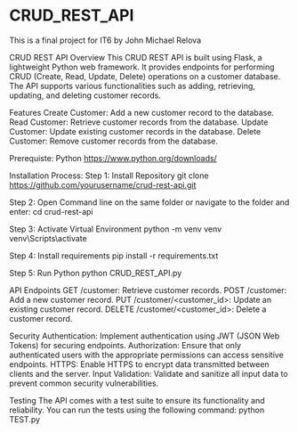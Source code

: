 # CRUD_REST_API
 This is a final project for IT6 by John Michael Relova

 
CRUD REST API
Overview
This CRUD REST API is built using Flask, a lightweight Python web framework. It provides endpoints for performing CRUD (Create, Read, Update, Delete) operations on a customer database. The API supports various functionalities such as adding, retrieving, updating, and deleting customer records.

Features
Create Customer: Add a new customer record to the database.
Read Customer: Retrieve customer records from the database.
Update Customer: Update existing customer records in the database.
Delete Customer: Remove customer records from the database.


Prerequiste:
Python
https://www.python.org/downloads/


Installation Process:
Step 1: Install Repository
git clone https://github.com/yourusername/crud-rest-api.git

Step 2: Open Command line on the same folder or navigate to the folder and enter:
cd crud-rest-api

Step 3: Activate Virtual Environment
python -m venv venv
venv\Scripts\activate

Step 4: Install requirements
pip install -r requirements.txt

Step 5: Run Python
python CRUD_REST_API.py


API Endpoints
GET /customer: Retrieve customer records.
POST /customer: Add a new customer record.
PUT /customer/<customer_id>: Update an existing customer record.
DELETE /customer/<customer_id>: Delete a customer record.

Security
Authentication: Implement authentication using JWT (JSON Web Tokens) for securing endpoints.
Authorization: Ensure that only authenticated users with the appropriate permissions can access sensitive endpoints.
HTTPS: Enable HTTPS to encrypt data transmitted between clients and the server.
Input Validation: Validate and sanitize all input data to prevent common security vulnerabilities.

Testing
The API comes with a test suite to ensure its functionality and reliability. You can run the tests using the following command:
python TEST.py
